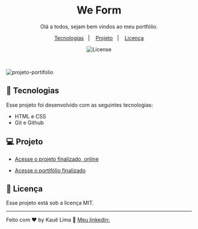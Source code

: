 <h1 align="center">We Form</h1>

<p align="center">
Olá a todos, sejam bem vindos ao meu portfólio. <br/>

<p align="center">
  <a href="#-tecnologias">Tecnologias</a>&nbsp;&nbsp;&nbsp;|&nbsp;&nbsp;&nbsp;
  <a href="#-projeto">Projeto</a>&nbsp;&nbsp;&nbsp;|&nbsp;&nbsp;&nbsp;
  <a href="#memo-licença">Licença</a>
</p>

<p align="center">
  <img alt="License" src="https://img.shields.io/static/v1?label=license&message=MIT&color=49AA26&labelColor=000000">
</p>

<br>

![projeto-portifolio](https://github.com/KaueACLima/projeto-portifolio/assets/56000639/78fdee65-96ae-4a95-9124-47830cd1c0ce)

## 🚀 Tecnologias

Esse projeto foi desenvolvido com as seguintes tecnologias:

- HTML e CSS
- Git e Github

## 💻 Projeto

- [Acesse o projeto finalizado, online](https://kaueaclima.github.io/projeto-portifolio/)

- [Acesse o portifólio finalizado](https://kaueaclima.github.io/projeto-portifolio/)

## :memo: Licença

Esse projeto está sob a licença MIT.

---

Feito com ♥ by Kauê Lima :wave: [Meu linkedin:](https://www.linkedin.com/in/kau%C3%AA-lima-234515182/)
